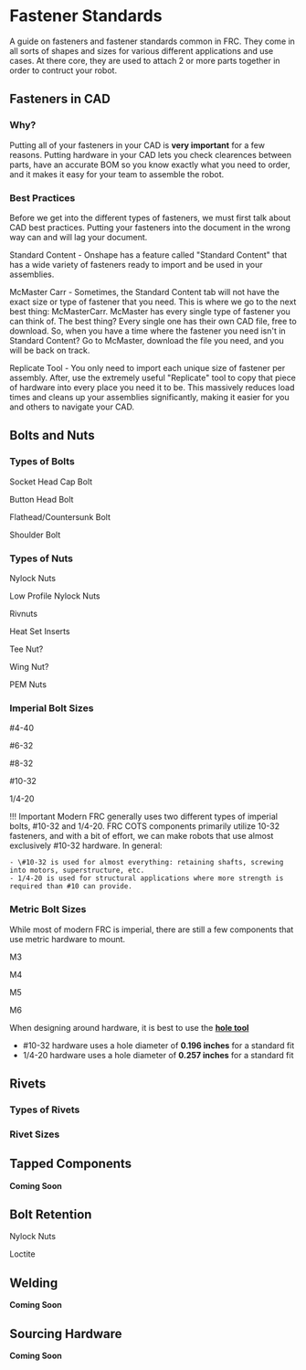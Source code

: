 # Fastener Standards

A guide on fasteners and fastener standards common in FRC. They come in all sorts of shapes and sizes for various different applications and use cases. At there core, they are used to attach 2 or more parts together in order to contruct your robot. 

## Fasteners in CAD

### Why?

Putting all of your fasteners in your CAD is **very important** for a few reasons. Putting hardware in your CAD lets you check clearences between parts, have an accurate BOM so you know exactly what you need to order, and it makes it easy for your team to assemble the robot. 

### Best Practices

Before we get into the different types of fasteners, we must first talk about CAD best practices. Putting your fasteners into the document in the wrong way can and will lag your document. 

Standard Content - Onshape has a feature called "Standard Content" that has a wide variety of fasteners ready to import and be used in your assemblies. 

McMaster Carr - Sometimes, the Standard Content tab will not have the exact size or type of fastener that you need. This is where we go to the next best thing: McMasterCarr. McMaster has every single type of fastener you can think of. The best thing? Every single one has their own CAD file, free to download. So, when you have a time where the fastener you need isn't in Standard Content? Go to McMaster, download the file you need, and you will be back on track. 

Replicate Tool - You only need to import each unique size of fastener per assembly. After, use the extremely useful "Replicate" tool to copy that piece of hardware into every place you need it to be. This massively reduces load times and cleans up your assemblies significantly, making it easier for you and others to navigate your CAD.

## Bolts and Nuts

### Types of Bolts

Socket Head Cap Bolt

Button Head Bolt

Flathead/Countersunk Bolt

Shoulder Bolt

### Types of Nuts

Nylock Nuts

Low Profile Nylock Nuts

Rivnuts

Heat Set Inserts

Tee Nut?

Wing Nut?

PEM Nuts

### Imperial Bolt Sizes

\#4-40

\#6-32

\#8-32

\#10-32

1/4-20

!!! Important
    Modern FRC generally uses two different types of imperial bolts, #10-32 and 1/4-20. FRC COTS components primarily utilize 10-32 fasteners, and with a bit of effort, we can make robots that use almost exclusively #10-32 hardware. In general:

    - \#10-32 is used for almost everything: retaining shafts, screwing into motors, superstructure, etc.
    - 1/4-20 is used for structural applications where more strength is required than #10 can provide. 

### Metric Bolt Sizes
While most of modern FRC is imperial, there are still a few components that use metric hardware to mount.

M3

M4

M5

M6


When designing around hardware, it is best to use the **[hole tool](https://cad.onshape.com/help/Content/hole.htm)**

- \#10-32 hardware uses a hole diameter of **0.196 inches** for a standard fit
- 1/4-20 hardware uses a hole diameter of **0.257 inches** for a standard fit

## Rivets

### Types of Rivets

### Rivet Sizes

## Tapped Components

**Coming Soon**

## Bolt Retention

Nylock Nuts

Loctite


## Welding

**Coming Soon**

## Sourcing Hardware

**Coming Soon**

<!-- Include different kinds of hardware and where to buy them? -->



<br>